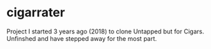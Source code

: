 # cigarrater

Project I started 3 years ago (2018) to clone Untapped but for Cigars.  Unfinshed and have stepped away for the most part. 
